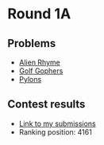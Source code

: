# Round 1A

## Problems

- [Alien Rhyme](/Round%201A/Alien%20Rhyme/README.md)
- [Golf Gophers](/Round%201A/Golf%20Gophers/README.md)
- [Pylons](/Round%201A/Pylons/README.md)

## Contest results

- [Link to my submissions](https://codingcompetitions.withgoogle.com/codejam/submissions/0000000000051635/d2FjaGlubw)
- Ranking position: 4161
